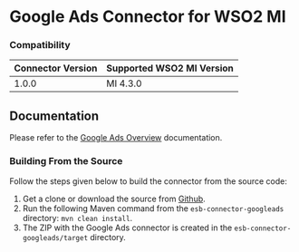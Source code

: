 # Google Ads Connector for WSO2 MI

### Compatibility

| Connector Version | Supported WSO2 MI Version |
|-------------------|---------------------------|
| 1.0.0             | MI 4.3.0                  |


## Documentation

Please refer to the [Google Ads Overview](https://mi.docs.wso2.com/en/latest/reference/connectors/google-ads-connector/google-ads-overview/) documentation.

### Building From the Source

Follow the steps given below to build the connector from the source code:

1. Get a clone or download the source from [Github](https://github.com/wso2-extensions/esb-connector-googleads/).
2. Run the following Maven command from the `esb-connector-googleads` directory: `mvn clean install`.
3. The ZIP with the Google Ads connector is created in the `esb-connector-googleads/target` directory.
